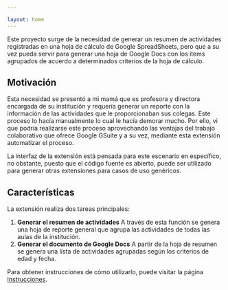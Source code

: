 ```yaml
---

layout: home
---
```


Este proyecto surge de la necesidad de generar un resumen de actividades
registradas en una hoja de cálculo de Google SpreadSheets, pero que a su vez
pueda servir para generar una hoja de Google Docs con los ítems agrupados de
acuerdo a determinados criterios de la hoja de cálculo.

## Motivación
Esta necesidad se presentó a mi mamá que es profesora y directora encargada de
su institución y requería generar un reporte con la información de las
actividades que le proporcionaban sus colegas. Este proceso lo hacía
manualmente lo cual le hacía demorar mucho. Por ello, vi que podría realizarse
este proceso aprovechando las ventajas del trabajo colaborativo que ofrece
Google GSuite y a su vez, mediante esta extensión automatizar el proceso.

La interfaz de la extensión está pensada para este escenario en específico, no
obstante, puesto que el código fuente es abierto, puede ser utilizado para
generar otras extensiones para casos de uso genéricos.

## Características

La extensión realiza dos tareas principales: 

1. **Generar el resumen de actividades** A través de esta función se genera una
	 hoja de reporte general que agrupa las actividades de todas las aulas de la
	 institución.
2. **Generar el documento de Google Docs** A partir de la hoja de resumen se
	 genera una lista de actividades agrupadas según los criterios de edad y
	 fecha.

Para obtener instrucciones de cómo utilizarlo, puede visitar la página
[Instrucciones](/instructions).

